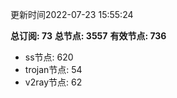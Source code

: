 更新时间2022-07-23 15:55:24

**总订阅: 73**
**总节点: 3557**
**有效节点: 736**
- ss节点: 620
- trojan节点: 54
- v2ray节点: 62
